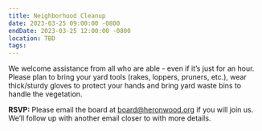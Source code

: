 ```yaml
---
title: Neighborhood Cleanup
date: 2023-03-25 09:00:00 -0800
endDate: 2023-03-25 12:00:00 -0800
location: TBD
tags:
---
```


We welcome assistance from all who are able - even if it’s just for an hour. Please plan to bring your yard tools (rakes, loppers, pruners, etc.), wear thick/sturdy gloves to protect your hands and bring yard waste bins to handle the vegetation. 

**RSVP:** Please email the board at board@heronwood.org if you will join us. We’ll follow up with another email closer to with more details.
